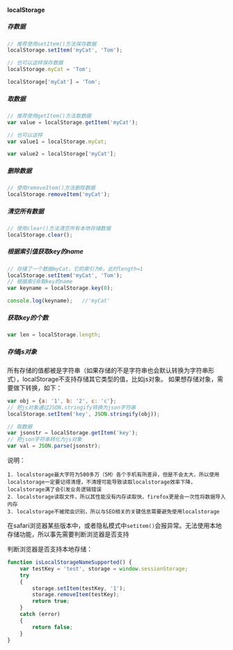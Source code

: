 #### localStorage

##### 存数据

```javascript
// 推荐使用setItem()方法保存数据
localStorage.setItem('myCat', 'Tom');

// 也可以这样保存数据
localStorage.myCat = 'Tom';

localStorage['myCat'] = 'Tom';
```

##### 取数据

```javascript
// 推荐使用getItem()方法取数据
var value = localStorage.getItem('myCat');

// 也可以这样
var value1 = localStorage.myCat;

var value2 = localStorage['myCat'];
```

##### 删除数据

```javascript
// 使用removeItem()方法删除数据
localStorage.removeItem('myCat');
```

##### 清空所有数据

```javascript
// 使用clear()方法清空所有本地存储数据
localStorage.clear();
```

##### 根据索引值获取key的name

```javascript
// 存储了一个数据myCat，它的索引为0，此时length=1
localStorage.setItem('myCat', 'Tom');
// 根据索引0取key的name
var keyname = localStorage.key(0);

console.log(keyname);   //'myCat'
```

##### 获取key的个数

```javascript
var len = localStorage.length;
```

##### 存储js对象

所有存储的值都被是字符串（如果存储的不是字符串也会默认转换为字符串形式），localStorage不支持存储其它类型的值，比如js对象。
如果想存储对象，需要做下转换，如下：

```javascript
var obj = {a: '1', b: '2', c: 'c'};
// 把js对象通过JSON.stringify转换为json字符串
localStorage.setItem('key', JSON.stringify(obj));

// 取数据
var jsonstr = localStorage.getItem('key');
// 把json字符串转化为js对象
var val = JSON.parse(jsonstr);
```

说明：

    1. localstorage最大字符为500多万（5M）各个手机有所差异，但是不会太大，所以使用localstorage一定要记得清理，不清理可能导致读取localstorage效率下降，localstorage满了会引发业务逻辑错误
    2. localstorage读取文件，所以其性能没有内存读取快，firefox更是会一次性将数据导入内存
    3. localstorage不被爬虫识别，所以与SEO相关的关键信息需要避免使用localstorage

在safari浏览器某些版本中，或者隐私模式中`setitem()`会报异常。无法使用本地存储功能，所以事先需要判断浏览器是否支持

判断浏览器是否支持本地存储：

```javascript
function isLocalStorageNameSupported() {
    var testKey = 'test', storage = window.sessionStorage;
    try
    {
        storage.setItem(testKey, '1');
        storage.removeItem(testKey);
        return true;
    }
    catch (error)
    {
        return false;
    }
}
```
